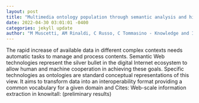 ```yaml
--- 
layout: post 
title: "Multimedia ontology population through semantic analysis and hierarchical deep features extraction techniques" 
date: 2022-04-30 03:01:01 -0400 
categories: jekyll update 
author: "M Muscetti, AM Rinaldi, C Russo, C Tommasino - Knowledge and Information , 2022" 
--- 
```

The rapid increase of available data in different complex contexts needs automatic tasks to manage and process contents. Semantic Web technologies represent the silver bullet in the digital Internet ecosystem to allow human and machine cooperation in achieving these goals. Specific technologies as ontologies are standard conceptual representations of this view. It aims to transform data into an interoperability format providing a common vocabulary for a given domain and Cites: Web-scale information extraction in knowitall: (preliminary results)